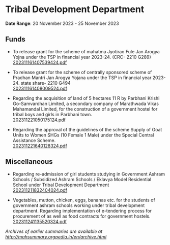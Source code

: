 # Tribal Development Department

**Date Range**: 20 November 2023 - 25 November 2023


## Funds
- To release grant for the scheme of mahatma Jyotirao Fule Jan Arogya Yojna under the TSP in financial year 2023-24. (CRC- 2210 G289)\
  [202311161407539424.pdf](https://gr.maharashtra.gov.in/Site/Upload/Government%20Resolutions/English/202311161407539424.pdf)

- To release grant for the scheme of centrally sponsored scheme of Pradhan Mantri Jan Arogya Yojana under the TSP in financial year 2023-24. state share- 2210 G494\
  [202311161408009524.pdf](https://gr.maharashtra.gov.in/Site/Upload/Government%20Resolutions/English/202311161408009524.pdf)

- Regarding the acquisition of land of 5 hectares 11 R by Parbhani Krishi Go-Samvardhan Limited, a secondary company of Marathwada Vikas Mahamandal Limited, for the construction of a government hostel for tribal boys and girls in Parbhani town.\
  [202311221050175124.pdf](https://gr.maharashtra.gov.in/Site/Upload/Government%20Resolutions/English/202311221050175124.pdf)

- Regarding the approval of the guidelines of the scheme Supply of Goat Units to Women SHGs (10 Female 1 Male) under the Special Central Assistance Scheme.\
  [202311221640128324.pdf](https://gr.maharashtra.gov.in/Site/Upload/Government%20Resolutions/English/202311221640128324.pdf)

## Miscellaneous
- Regarding re-admission of girl students studying in Government Ashram Schools / Subsidized Ashram Schools / Eklavya Model Residential School under Tribal Development Department\
  [202311211832404024.pdf](https://gr.maharashtra.gov.in/Site/Upload/Government%20Resolutions/English/202311211832404024.pdf)

- Vegetables, mutton, chicken, eggs, bananas etc. for the students of government ashram schools working under tribal development department. Regarding implementation of e-tendering process for procurement of as well as food contracts for government hostels.\
  [202311241135520324.pdf](https://gr.maharashtra.gov.in/Site/Upload/Government%20Resolutions/English/202311241135520324.pdf)


*Archives of earlier summaries are available at http://mahsummary.orgpedia.in/en/archive.html*
